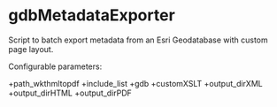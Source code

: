 # gdbMetadataExporter
Script to batch export metadata from an Esri Geodatabase with custom page layout.

Configurable parameters:

+path_wkthmltopdf
+include_list
+gdb
+customXSLT
+output_dirXML
+output_dirHTML
+output_dirPDF
